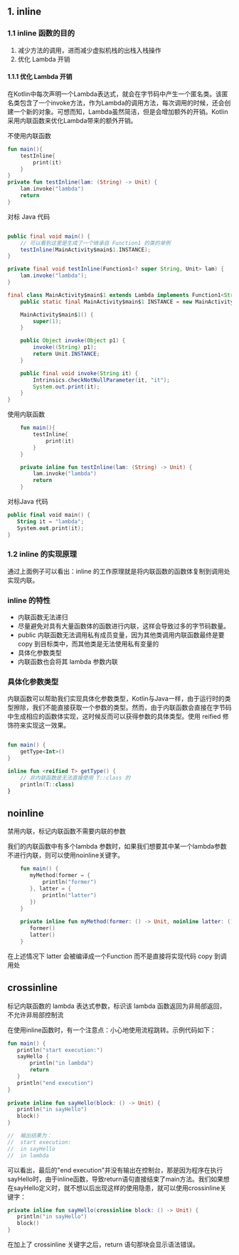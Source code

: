 ## 1. inline



### 1.1 inline 函数的目的

1. 减少方法的调用，进而减少虚拟机栈的出栈入栈操作
2. 优化 Lambda 开销

####  1.1.1 优化 Lambda 开销

在Kotlin中每次声明一个Lambda表达式，就会在字节码中产生一个匿名类。该匿名类包含了一个invoke方法，作为Lambda的调用方法，每次调用的时候，还会创建一个新的对象。可想而知，Lambda虽然简洁，但是会增加额外的开销。Kotlin 采用内联函数来优化Lambda带来的额外开销。

不使用内联函数

```kotlin
fun main(){
    testInline{
        print(it)
    }
}
private fun testInline(lam: (String) -> Unit) {
    lam.invoke("lambda")
    return
}
```

对标 Java 代码

```java

public final void main() {
    // 可以看到这里是生成了一个继承自 Function1 的类的单例
    testInline(MainActivity$main$1.INSTANCE);
}

private final void testInline(Function1<? super String, Unit> lam) {
    lam.invoke("lambda");
}

final class MainActivity$main$1 extends Lambda implements Function1<String, Unit> {
    public static final MainActivity$main$1 INSTANCE = new MainActivity$main$1();

    MainActivity$main$1() {
        super(1);
    }

    public Object invoke(Object p1) {
        invoke((String) p1);
        return Unit.INSTANCE;
    }

    public final void invoke(String it) {
        Intrinsics.checkNotNullParameter(it, "it");
        System.out.print(it);
    }
}    

```

使用内联函数

```kotlin
    fun main(){
        testInline{
            print(it)
        }
    }

    private inline fun testInline(lam: (String) -> Unit) {
        lam.invoke("lambda")
        return
    }
```

对标Java 代码

```kotlin
public final void main() {
   String it = "lambda";
   System.out.print(it);
}
```

### 1.2 inline 的实现原理

通过上面例子可以看出：inline 的工作原理就是将内联函数的函数体复制到调用处实现内联。

### inline 的特性

* 内联函数无法递归
* 尽量避免对具有大量函数体的函数进行内联，这样会导致过多的字节码数量。
* public 内联函数无法调用私有成员变量，因为其他类调用内联函数最终是要 copy 到目标类中，而其他类是无法使用私有变量的 
* 具体化参数类型 
* 内联函数也会将其 lambda 参数内联

### 具体化参数类型

内联函数可以帮助我们实现具体化参数类型，Kotlin与Java一样，由于运行时的类型擦除，我们不能直接获取一个参数的类型。然而，由于内联函数会直接在字节码中生成相应的函数体实现，这时候反而可以获得参数的具体类型。使用 reified 修饰符来实现这一效果。

```kotlin

fun main() {
    getType<Int>()
}

inline fun <reified T> getType() {
    // 非内联函数是无法直接使用 T::class 的
    println(T::class)
}
```

## noinline
禁用内联，标记内联函数不需要内联的参数

我们的内联函数中有多个lambda 参数时，如果我们想要其中某一个lambda参数不进行内联，则可以使用noinline关键字。
```kotlin
    fun main() {
       myMethod(former = {
           println("former")
       }, latter = {
           println("latter")
       })
    }
    
    private inline fun myMethod(former: () -> Unit, noinline latter: () -> Unit) {
       former()
       latter()
    }
```
在上述情况下 latter 会被编译成一个Function 而不是直接将实现代码 copy 到调用处

## crossinline

标记内联函数的 lambda 表达式参数，标识该 lambda 函数返回为非局部返回，不允许非局部控制流

在使用inline函数时，有一个注意点：小心地使用流程跳转。示例代码如下：
```kotlin
fun main() {
   println("start execution:")
   sayHello {
       println("in lambda")
       return
   }
   println("end execution")
}
 
private inline fun sayHello(block: () -> Unit) {
   println("in sayHello")
   block()
}

//  输出结果为：
//  start execution:
//  in sayHello
//  in lambda
```
可以看出，最后的"end execution"并没有输出在控制台，那是因为程序在执行sayHello时，由于inline函数，导致return语句直接结束了main方法。我们如果想在sayHello定义时，就不想以后出现这样的使用隐患，就可以使用crossinline关键字：
```kotlin
private inline fun sayHello(crossinline block: () -> Unit) {
   println("in sayHello")
   block()
}
```
在加上了 crossinline 关键字之后，return 语句那块会显示语法错误。
